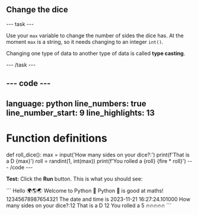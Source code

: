 <h2 class="c-project-heading--task">Change the dice</h2>

--- task ---

Use your `max` variable to change the number of sides the dice has. At the moment `max` is a string, so it needs changing to an integer `int()`.

Changing one type of data to another type of data is called **type casting**.

--- /task ---

--- code ---
---
language: python
line_numbers: true
line_number_start: 9
line_highlights: 13
---
# Function definitions        
def roll_dice():
    max = input('How many sides on your dice?:')
    print(f'That is a D {max}')
    roll = randint(1, int(max))
    print(f'You rolled a {roll} {fire * roll}')
--- /code ---

**Test:** Click the **Run** button.
This is what you should see:

<div class="c-project-output">
```
Hello 🌍🌎🌏
Welcome to Python 🐍
Python 🐍 is good at maths!
12345678987654321
The date and time is 2023-11-21 16:27:24.101000
How many sides on your dice?:12
That is a D 12
You rolled a 5 🔥🔥🔥🔥🔥
```
</div>
